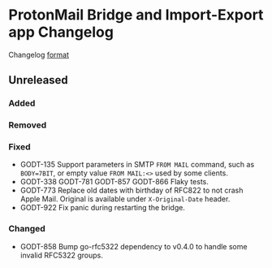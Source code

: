 # ProtonMail Bridge and Import-Export app Changelog

Changelog [format](http://keepachangelog.com/en/1.0.0/)

## Unreleased

### Added

### Removed

### Fixed
* GODT-135 Support parameters in SMTP `FROM MAIL` command, such as `BODY=7BIT`, or empty value `FROM MAIL:<>` used by some clients.
* GODT-338 GODT-781 GODT-857 GODT-866 Flaky tests.
* GODT-773 Replace old dates with birthday of RFC822 to not crash Apple Mail. Original is available under `X-Original-Date` header.
* GODT-922 Fix panic during restarting the bridge.

### Changed
* GODT-858 Bump go-rfc5322 dependency to v0.4.0 to handle some invalid RFC5322 groups.
